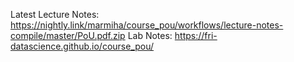 Latest Lecture Notes: https://nightly.link/marmiha/course_pou/workflows/lecture-notes-compile/master/PoU.pdf.zip
Lab Notes: https://fri-datascience.github.io/course_pou/
